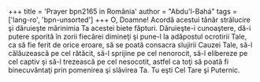 +++
title = 'Prayer bpn2165 in România'
author = "Abdu'l-Bahá"
tags = ['lang-ro', 'bpn-unsorted']
+++
O, Doamne! Acordă acestui tânăr strălucire şi dăruieşte mărinimia Ta acestei biete făpturi. Dăruieşte-i cunoaştere, dă-i putere sporită în zorii fiecărei dimineţi şi pune-l la adăpostul ocrotirii Tale, ca să fie ferit de orice eroare, să se poată consacra slujirii Cauzei Tale, să-l călăuzească pe cel rătăcit, să-l sprijine pe cel nenorocit, să-l elibereze pe cel captiv şi să-l trezească pe cel nesocotit, astfel ca toţi să poată fi binecuvântaţi prin pomenirea şi slăvirea Ta. Tu eşti Cel Tare şi Puternic.
